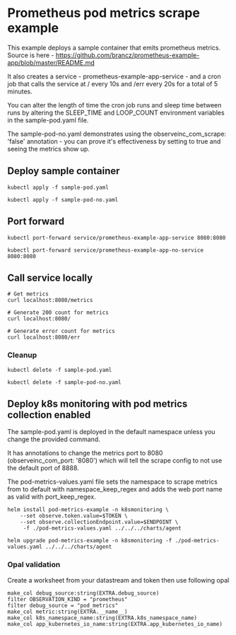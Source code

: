 # Prometheus pod metrics scrape example
This example deploys a sample container that emits prometheus metrics.  Source is here - https://github.com/brancz/prometheus-example-app/blob/master/README.md

It also creates a service - prometheus-example-app-service - and a cron job that calls the service at / every 10s and /err every 20s for a total of 5 minutes.

You can alter the length of time the cron job runs and sleep time between runs by altering the SLEEP_TIME and LOOP_COUNT environment variables in the sample-pod.yaml file.

The sample-pod-no.yaml demonstrates using the observeinc_com_scrape: 'false' annotation - you can prove it's effectiveness by setting to true and seeing the metrics show up.

## Deploy sample container
```
kubectl apply -f sample-pod.yaml

kubectl apply -f sample-pod-no.yaml

```

## Port forward
```
kubectl port-forward service/prometheus-example-app-service 8080:8080

kubectl port-forward service/prometheus-example-app-no-service 8080:8080
```

## Call service locally
```
# Get metrics
curl localhost:8080/metrics

# Generate 200 count for metrics
curl localhost:8080/

# Generate error count for metrics
curl localhost:8080/err

```

### Cleanup
```
kubectl delete -f sample-pod.yaml

kubectl delete -f sample-pod-no.yaml
```

## Deploy k8s monitoring with pod metrics collection enabled
The sample-pod.yaml is deployed in the default namespace unless you change the provided command.

It has annotations to change the metrics port to 8080 (observeinc_com_port: '8080') which will tell the scrape config to not use the default port of 8888.

The pod-metrics-values.yaml file sets the namespace to scrape metrics from to default with namespace_keep_regex and adds the web port name as valid with port_keep_regex.

```
helm install pod-metrics-example -n k8smonitoring \
    --set observe.token.value=$TOKEN \
    --set observe.collectionEndpoint.value=$ENDPOINT \
     -f ./pod-metrics-values.yaml ../../../charts/agent

helm upgrade pod-metrics-example -n k8smonitoring -f ./pod-metrics-values.yaml ../../../charts/agent
```

### Opal validation
Create a worksheet from your datastream and token then use following opal
```
make_col debug_source:string(EXTRA.debug_source)
filter OBSERVATION_KIND = "prometheus"
filter debug_source = "pod_metrics"
make_col metric:string(EXTRA.__name__)
make_col k8s_namespace_name:string(EXTRA.k8s_namespace_name)
make_col app_kubernetes_io_name:string(EXTRA.app_kubernetes_io_name)
```
